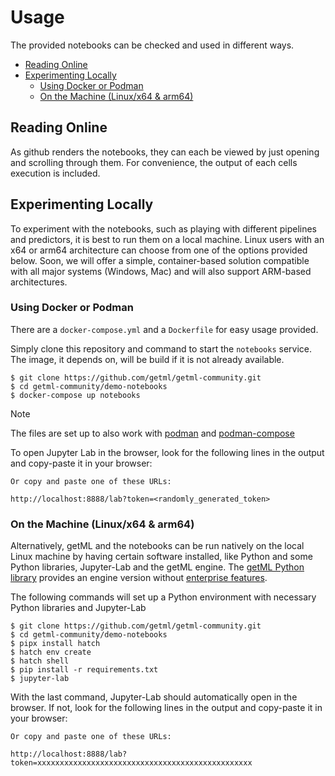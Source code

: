 # Usage

The provided notebooks can be checked and used in different ways. 

  * [Reading Online](#reading-online)
  * [Experimenting Locally](#experimenting-locally)
    * [Using Docker or Podman](#using-docker-or-podman)
    * [On the Machine (Linux/x64 & arm64)](#on-the-machine-linuxx64--arm64)

## Reading Online 

As github renders the notebooks, they can each be viewed by just opening and scrolling through them. For convenience, the output of each cells execution is included.

## Experimenting Locally

To experiment with the notebooks, such as playing with different pipelines and predictors, it is best to run them on a local machine. Linux users with an x64 or arm64 architecture can choose from one of the options provided below. Soon, we will offer a simple, container-based solution compatible with all major systems (Windows, Mac) and will also support ARM-based architectures.

### Using Docker or Podman

There are a `docker-compose.yml` and a `Dockerfile` for easy usage provided.

Simply clone this repository and command to start the `notebooks` service. The image, it depends on, will be build if it is not already available.

```
$ git clone https://github.com/getml/getml-community.git  
$ cd getml-community/demo-notebooks
$ docker-compose up notebooks  
```

> [!NOTE]  
> The files are set up to also work with [podman](https://podman.io/) and [podman-compose](https://github.com/containers/podman-compose)

To open Jupyter Lab in the browser, look for the following lines in the output and copy-paste it in your browser:

```
Or copy and paste one of these URLs:

http://localhost:8888/lab?token=<randomly_generated_token>
```

### On the Machine (Linux/x64 & arm64)

Alternatively, getML and the notebooks can be run natively on the local Linux machine by having certain software installed, like Python and some Python libraries, Jupyter-Lab and the getML engine. The [getML Python library](https://github.com/getml/getml-community/) provides an engine version without [enterprise features](https://www.getml.com/pricing).

The following commands will set up a Python environment with necessary Python libraries and Jupyter-Lab

```
$ git clone https://github.com/getml/getml-community.git  
$ cd getml-community/demo-notebooks
$ pipx install hatch
$ hatch env create
$ hatch shell
$ pip install -r requirements.txt
$ jupyter-lab
```

With the last command, Jupyter-Lab should automatically open in the browser. If not, look for the following lines in the output and copy-paste it in your browser:

```
Or copy and paste one of these URLs:

http://localhost:8888/lab?token=xxxxxxxxxxxxxxxxxxxxxxxxxxxxxxxxxxxxxxxxxxxxxxxx
```